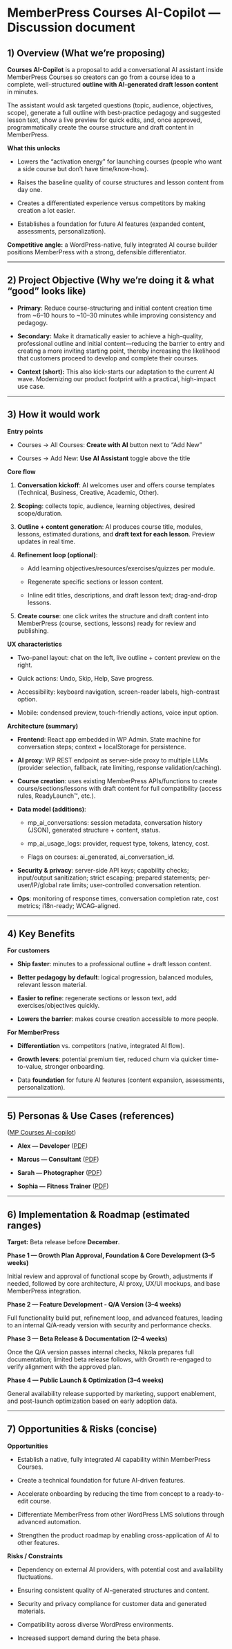 # **MemberPress Courses AI-Copilot — Discussion document**

## **1\) Overview (What we’re proposing)**

**Courses AI-Copilot** is a proposal to add a conversational AI assistant inside MemberPress Courses so creators can go from a course idea to a complete, well-structured **outline with AI-generated draft lesson content** in minutes.

The assistant would ask targeted questions (topic, audience, objectives, scope), generate a full outline with best-practice pedagogy and suggested lesson text, show a live preview for quick edits, and, once approved, programmatically create the course structure and draft content in MemberPress.

**What this unlocks**

* Lowers the “activation energy” for launching courses (people who want a side course but don’t have time/know-how).

* Raises the baseline quality of course structures and lesson content from day one.

* Creates a differentiated experience versus competitors by making creation a lot easier.

* Establishes a foundation for future AI features (expanded content, assessments, personalization).

**Competitive angle:** a WordPress-native, fully integrated AI course builder positions MemberPress with a strong, defensible differentiator.

---

## 

## **2\) Project Objective (Why we’re doing it & what “good” looks like)**

* **Primary**: Reduce course-structuring and initial content creation time from \~6–10 hours to \~10–30 minutes while improving consistency and pedagogy.

* **Secondary:** Make it dramatically easier to achieve a high-quality, professional outline and initial content—reducing the barrier to entry and creating a more inviting starting point, thereby increasing the likelihood that customers proceed to develop and complete their courses.

* **Context (short):** This also kick-starts our adaptation to the current AI wave. Modernizing our product footprint with a practical, high-impact use case.

---

## **3\) How it would work** 

**Entry points**

* Courses → All Courses: **Create with AI** button next to “Add New”

* Courses → Add New: **Use AI Assistant** toggle above the title

**Core flow**

1. **Conversation kickoff**: AI welcomes user and offers course templates (Technical, Business, Creative, Academic, Other).

2. **Scoping**: collects topic, audience, learning objectives, desired scope/duration.

3. **Outline \+ content generation**: AI produces course title, modules, lessons, estimated durations, and **draft text for each lesson**. Preview updates in real time.

4. **Refinement loop (optional)**:

   * Add learning objectives/resources/exercises/quizzes per module.

   * Regenerate specific sections or lesson content.

   * Inline edit titles, descriptions, and draft lesson text; drag-and-drop lessons.

5. **Create course**: one click writes the structure and draft content into MemberPress (course, sections, lessons) ready for review and publishing.

**UX characteristics**

* Two-panel layout: chat on the left, live outline \+ content preview on the right.

* Quick actions: Undo, Skip, Help, Save progress.

* Accessibility: keyboard navigation, screen-reader labels, high-contrast option.

* Mobile: condensed preview, touch-friendly actions, voice input option.

**Architecture (summary)**

* **Frontend**: React app embedded in WP Admin. State machine for conversation steps; context \+ localStorage for persistence.

* **AI proxy**: WP REST endpoint as server-side proxy to multiple LLMs (provider selection, fallback, rate limiting, response validation/caching).

* **Course creation**: uses existing MemberPress APIs/functions to create course/sections/lessons with draft content for full compatibility (access rules, ReadyLaunch™, etc.).

* **Data model (additions)**:

  * mp\_ai\_conversations: session metadata, conversation history (JSON), generated structure \+ content, status.

  * mp\_ai\_usage\_logs: provider, request type, tokens, latency, cost.

  * Flags on courses: ai\_generated, ai\_conversation\_id.

* **Security & privacy**: server-side API keys; capability checks; input/output sanitization; strict escaping; prepared statements; per-user/IP/global rate limits; user-controlled conversation retention.

* **Ops**: monitoring of response times, conversation completion rate, cost metrics; i18n-ready; WCAG-aligned.

---

## **4\) Key Benefits**

**For customers**

* **Ship faster**: minutes to a professional outline \+ draft lesson content.

* **Better pedagogy by default**: logical progression, balanced modules, relevant lesson material.

* **Easier to refine**: regenerate sections or lesson text, add exercises/objectives quickly.

* **Lowers the barrier**: makes course creation accessible to more people.

**For MemberPress**

* **Differentiation** vs. competitors (native, integrated AI flow).

* **Growth levers**: potential premium tier, reduced churn via quicker time-to-value, stronger onboarding.

* Data **foundation** for future AI features (content expansion, assessments, personalization).

---

## **5\) Personas & Use Cases (references)**

([MP Courses AI-copilot](https://drive.google.com/drive/folders/1KoZzZsA5rv4jqaevsezPWoiFAhYU0l0X?usp=drive_link))

* **Alex — Developer** ([PDF](https://drive.google.com/file/d/1BZFapHpnB8YmBh8nv5G43IUZSHk-13nY/view?usp=drive_link))

* **Marcus — Consultant** ([PDF](https://drive.google.com/file/d/1cqICnaqCfKrU9nQRxIKPRVYMvw6LvpRl/view?usp=drive_link))

* **Sarah — Photographer** ([PDF](https://drive.google.com/file/d/1MFnKs06Hv0165uMgEMxHpR6brwUoapSb/view?usp=drive_link))

* **Sophia — Fitness Trainer** ([PDF](https://drive.google.com/file/d/1BF_160TpJsssuuG0a7dGRE7JIrudHxTt/view?usp=drive_link))

---

## **6\) Implementation & Roadmap (estimated ranges)**

**Target:** Beta release before **December**.

**Phase 1 — Growth Plan Approval, Foundation & Core Development (3–5 weeks)**

Initial review and approval of functional scope by Growth, adjustments if needed, followed by core architecture, AI proxy, UX/UI mockups, and base MemberPress integration.

**Phase 2 — Feature Development \- Q/A Version (3–4 weeks)**

Full functionality build put, refinement loop, and advanced features, leading to an internal Q/A-ready version with security and performance checks.

**Phase 3 — Beta Release & Documentation (2–4 weeks)**

Once the Q/A version passes internal checks, Nikola prepares full documentation; limited beta release follows, with Growth re-engaged to verify alignment with the approved plan.

**Phase 4 — Public Launch & Optimization (3–4 weeks)**

General availability release supported by marketing, support enablement, and post-launch optimization based on early adoption data.

---

## **7\) Opportunities & Risks (concise)**

**Opportunities**

* Establish a native, fully integrated AI capability within MemberPress Courses.

* Create a technical foundation for future AI-driven features.

* Accelerate onboarding by reducing the time from concept to a ready-to-edit course.

* Differentiate MemberPress from other WordPress LMS solutions through advanced automation.

* Strengthen the product roadmap by enabling cross-application of AI to other features.

**Risks / Constraints**

* Dependency on external AI providers, with potential cost and availability fluctuations.

* Ensuring consistent quality of AI-generated structures and content.

* Security and privacy compliance for customer data and generated materials.

* Compatibility across diverse WordPress environments.

* Increased support demand during the beta phase.

